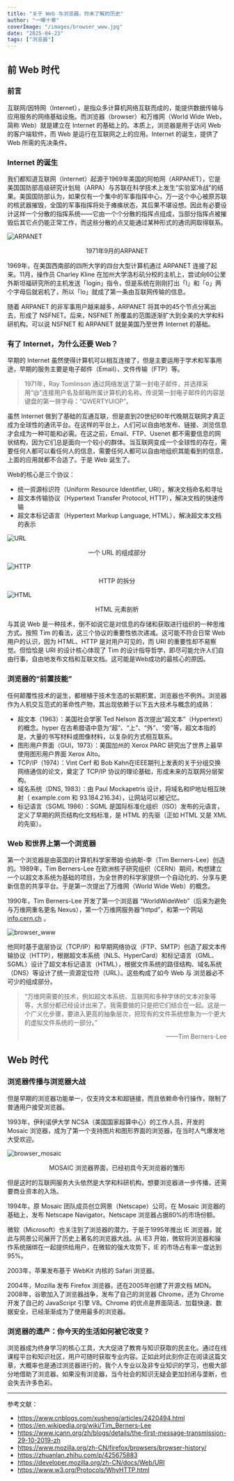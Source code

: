 ```yaml
---
title: "关于 Web 与浏览器，你未了解的历史"
author: "一曝十寒"
coverImage: "/images/browser_www.jpg"
date: "2025-04-23"
tags: ["浏览器"]
---
```


## 前 Web 时代

### 前言

互联网/因特网（Internet），是指众多计算机网络互联而成的，能提供数据传输与应用服务的网络基础设施。而浏览器（browser）和万维网（World Wide Web，简称 Web）就是建立在 Internet 的基础上的。本质上，浏览器是用于访问 Web 的客户端软件，而 Web 是运行在互联网之上的应用。Internet 的诞生，提供了 Web 所需的先决条件。

### Internet 的诞生

我们都知道互联网（Internet）起源于1969年美国的阿帕网（ARPANET），它是美国国防部高级研究计划局（ARPA）与苏联在科学技术上发生“实验室冷战”的结果。美国国防部认为，如果仅有一个集中的军事指挥中心，万一这个中心被原苏联的核武器摧毁，全国的军事指挥将处于瘫痪状态，其后果不堪设想。因此有必要设计这样一个分散的指挥系统——它由一个个分散的指挥点组成，当部分指挥点被摧毁后其它点仍能正常工作，而这些分散的点又能通过某种形式的通讯网取得联系。

![ARPANET](../images/arpanet.jpg)

<p align=center>1971年9月的ARPANET</p>

1969年，在美国西南部的四所大学的四台大型计算机通过 ARPANET 连接了起来。11月，操作员 Charley Kline 在加州大学洛杉矶分校的主机上，尝试向60公里外斯坦福研究所的主机发送「login」指令，但是系统在刚刚打出「l」和「o」两个字母后就宕机了，所以「lo」就成了第一条由互联网传输的信息。

随着 ARPANET 的非军事用户越来越多，ARPANET 将其中的45个节点分离出去，形成了 NSFNET。后来，NSFNET 所覆盖的范围逐渐扩大到全美的大学和科研机构。可以说 NSFNET 和 ARPANET 就是美国乃至世界 Internet 的基础。

### 有了 Internet，为什么还要 Web？

早期的 Internet 虽然使得计算机可以相互连接了，但是主要运用于学术和军事用途，早期的服务主要是电子邮件（Email）、文件传输（FTP）等。

> 1971年，Ray Tomlinson 通过网络发送了第一封电子邮件，并选择采用“@”连接用户名及邮箱所属计算机的名称。传说第一封电子邮件的内容是键盘的第一排字母：“QWERTYUIOP”。

虽然 Internet 做到了基础的互通互联，但是直到20世纪80年代晚期互联网才真正成为全球性的通讯平台。在这样的平台上，人们可以自由地发布、链接、浏览信息才会成为一种可能和必需。在这之前，Email、FTP、Usenet 都不需要信息的网状结构，因为它们总是面向一个较小的群体。当互联网变成一个全球性的存在，需要任何人都可以看任何人的信息，需要任何人都可以自由地组织其能看到的信息，上面的应用就都不合适了。于是 Web 诞生了。

Web的核心是三个协议：

*   统一资源标识符（Uniform Resource Identifier, URI），解决文档命名和寻址
*   超文本传输协议（Hypertext Transfer Protocol, HTTP），解决文档的快速传输
*   超文本标记语言（Hypertext Markup Language, HTML），解决超文本文档的表示

![URL](../images/url.jpg)

<p align=center>一个 URL 的组成部分</p>

![HTTP](../images/http.jpg)

<p align=center>HTTP 的拆分</p>

![HTML](../images/html.png)

<p align=center>HTML 元素剖析</p>


与其说 Web 是一种技术，倒不如说它是对信息的存储和获取进行组织的一种思维方式。按照 Tim 的看法，这三个协议的重要性依次递减。这可能不符合日常 Web 用户的认识，因为 HTML、HTTP 是对用户可见的，而 URI 的重要性却不易察觉。但恰恰是 URI 的设计核心体现了 Tim 的设计指导哲学，即尽可能允许人们自由行事，自由地发布文档和互联文档。这可能是Web成功的最核心的原因。

### 浏览器的“前置技能”

任何颠覆性技术的诞生，都根植于技术生态的长期积累，浏览器也不例外。浏览器作为人机交互范式的革命性产物，其出现依赖于以下五大技术与概念的成熟：

*   超文本（1963）：美国社会学家 Ted Nelson 首次提出“超文本”（Hypertext）的概念。hyper 在古希腊语中意为“超”、“上”、“外”、“旁”等，超文本指的是，大量的书写材料或图像材料，以复杂的方式相互联系。
*   图形用户界面（GUI，1973）：美国加州的 Xerox PARC 研究出了世界上最早使用图形用户界面 Xerox Alto。
*   TCP/IP（1974）：Vint Cerf 和 Bob Kahn在IEEE期刊上发表的关于分组交换网络通信的论文，奠定了 TCP/IP 协议的理论基础，形成未来的互联网分层架构。
*   域名系统（DNS, 1983）：由 Paul Mockapetris 设计，将域名和IP地址相互映射（ example.com 和 93.184.216.34），让网站可以被记忆。
*   标记语言（SGML 1986）：SGML 是国际标准化组织（ISO）发布的元语言，定义了早期的网页结构化文档标准，是 HTML 的先驱（正如 HTML 又是 XML 的先驱）。

### Web 和世界上第一个浏览器

第一个浏览器是由英国的计算机科学家蒂姆·伯纳斯-李（Tim Berners-Lee）创造的。1989年，Tim Berners-Lee 在欧洲核子研究组织（CERN）期间，构想建立一个以超文本系统为基础的项目，为全世界的科学家提供一个自动化的、分享与更新信息的共享平台。于是第一次提出了万维网（World Wide Web）的概念。

1990年，Tim Berners-Lee 开发了第一个浏览器 “WorldWideWeb”（后来为避免与万维网重名更名 Nexus），第一个万维网服务器“httpd”，和第一个网站 [info.cern.ch](https://link.zhihu.com/?target=http%3A//info.cern.ch/) 。

![browser_www](../images/browser_www.jpg)

他同时基于底层协议（TCP/IP）和早期网络协议（FTP、SMTP）创造了超文本传输协议（HTTP），根据超文本系统（NLS、HyperCard）和标记语言（GML、SGML）设计了超文本标记语言（HTML），根据文件系统的路径结构、域名系统（DNS）等设计了统一资源定位符（URL）。这些构成了如今 Web 与 浏览器必不可少的组成部分。

> “万维网需要的技术，例如超文本系统、互联网和多种字体的文本对象等等，大部分都已经设计出来了。我需要做的只是把它们结合在一起。这是一个广义化步骤，要进入更高的抽象层次，把现有的文件系统想象为一个更大的虚拟文件系统的一部分。”
>
> <p align=right>——Tim Berners-Lee</p>

## Web 时代

### 浏览器传播与浏览器大战

但是早期的浏览器功能单一，仅支持文本和超链接，而且依赖命令行操作，限制了普通用户接受浏览器。

1993年，伊利诺伊大学 NCSA（美国国家超算中心）的工作人员，开发的 Mosaic 浏览器，成为了第一个支持图片和图形界面的浏览器，在当时人气爆发地大受欢迎。


![browser_mosaic](../images/borwser_MOSAIC.jpg)

<p align=center>MOSAIC 浏览器界面，已经初具今天浏览器的雏形</p>

但是这时的互联网服务大头依然是大学和科研机构，想要浏览器进一步传播，还需要商业资本的入场。

1994年，原 Mosaic 团队成员创立网景（Netscape）公司，在 Mosaic 浏览器的基础上，发布 Netscape Navigator。Netscape 浏览器占据80%的市场份额。

微软（Microsoft）也关注到了浏览器的潜力，于是于1995年推出 IE 浏览器，就此与网景公司展开了历史上著名的浏览器大战。从 IE3 开始，微软将浏览器和操作系统捆绑在一起提供给用户，在微软的强大攻势下，IE 的市场占有率一度达到95%。

2003年，苹果发布基于 WebKit 内核的 Safari 浏览器。

2004年，Mozilla 发布 Firefox 浏览器，还在2005年创建了开源文档 MDN。\
2008年，谷歌加入了浏览器战争，发布了自己的浏览器 Chrome，还为 Chrome 开发了自己的 JavaScript 引擎 V8。Chrome 的优点是界面简洁、加载快速、数据安全，已经渐渐成为了使用最多的浏览器。

### 浏览器的遗产：你今天的生活如何被它改变？

浏览器成为终身学习的核心工具，大大促进了教育与知识获取的民主化。通过在线课程平台和知识社区，用户可随时获取专业内容。正如此时此刻你正在阅读这篇文章，大概率也是通过浏览器进行的，我个人专业以及非专业知识的学习，也极大部分地借助了浏览器。如果没有浏览器，当今社会的知识无疑会更加封闭与垄断，也会失去许多色彩。

***

参考文献：

*   <https://www.cnblogs.com/xusheng/articles/2420494.html>
*   <https://en.wikipedia.org/wiki/Tim_Berners-Lee>
*   <https://www.icann.org/zh/blogs/details/the-first-message-transmission-29-10-2019-zh>
*   <https://www.mozilla.org/zh-CN/firefox/browsers/browser-history/>
*   <https://zhuanlan.zhihu.com/p/425675883>
*   <https://developer.mozilla.org/zh-CN/docs/Web/URI>
*   <https://www.w3.org/Protocols/WhyHTTP.html>
